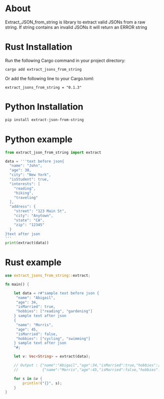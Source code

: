 # About 
Extract_JSON_from_string is library to extract valid JSONs from a raw string. If string contains an invalid JSONs it will return an ERROR string

# Rust Installation
Run the following Cargo command in your project directory:
```
cargo add extract_jsons_from_string
```
Or add the following line to your Cargo.toml:
```
extract_jsons_from_string = "0.1.3"
```

# Python Installation
```bash
pip install extract-json-from-string
```

# Python example

```python
from extract_json_from_string import extract

data = '''text before json{
  "name": "John",
  "age": 30,
  "city": "New York",
  "isStudent": true,
  "interests": [
    "reading",
    "hiking",
    "traveling"
  ],
  "address": {
    "street": "123 Main St",
    "city": "Anytown",
    "state": "CA",
    "zip": "12345"
  }
}text after json
'''
print(extract(data))

```

# Rust example
```rust
use extract_jsons_from_string::extract;

fn main() { 

    let data = r#"sample text before json {
     "name": "Abigail",
     "age": 34,
     "isMarried": true,
     "hobbies": ["reading", "gardening"]
    } sample text after json
    {
     "name": "Morris",
     "age": 45,
     "isMarried": false,
     "hobbies": ["cycling", "swimming"]
    } sample text after json
    "#;

    let v: Vec<String> = extract(data);

    // Output : {"name":"Abigail","age":34,"isMarried":true,"hobbies":["reading","gardening"]}
    //           {"name":"Morris","age":45,"isMarried":false,"hobbies":["cycling","swimming"]}  

    for s in &v {
        println!("{}", s);
    }
}
```
